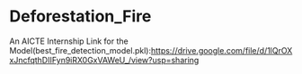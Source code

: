 # Deforestation_Fire
An AICTE Internship
Link for the Model(best_fire_detection_model.pkl):https://drive.google.com/file/d/1lQrOXxJncfqthDIIFyn9iRX0GxVAWeU_/view?usp=sharing
